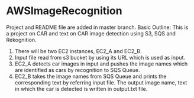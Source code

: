 # AWSImageRecognition
Project and README file are added in master branch.
Basic Outline:
This is a project on CAR and text on CAR image detection using S3, SQS and Rekognition.
1. There will be two EC2 instances, EC2_A and EC2_B.
2. Input file read from s3 bucket by using its URL which is used as input.
3. EC2_A detects car images in input and pushes the image names which are identified as cars by recognition to SQS Queue.
4. EC2_B takes the image names from SQS Queue and prints the corresponding text by referring input file. The output image name, text in which the car is detected is written in output.txt file. 
